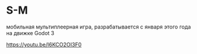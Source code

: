 # S-M

мобильная мультиплеерная игра, разрабатывается с января этого года на движке Godot 3

https://youtu.be/I6KCO2OI3F0
